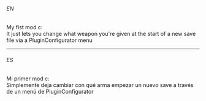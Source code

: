 <h6 id="EN">
  EN
</h6>
My fist mod c:<br>
It just lets you change what weapon you're given at the start of a new save file via a PluginConfigurator menu<br>
<hr>

<h6 id="ES">
  ES
</h6>
Mi primer mod c:<br>
Simplemente deja cambiar con qué arma empezar un nuevo save a través de un menú de PluginConfigurator<br>
